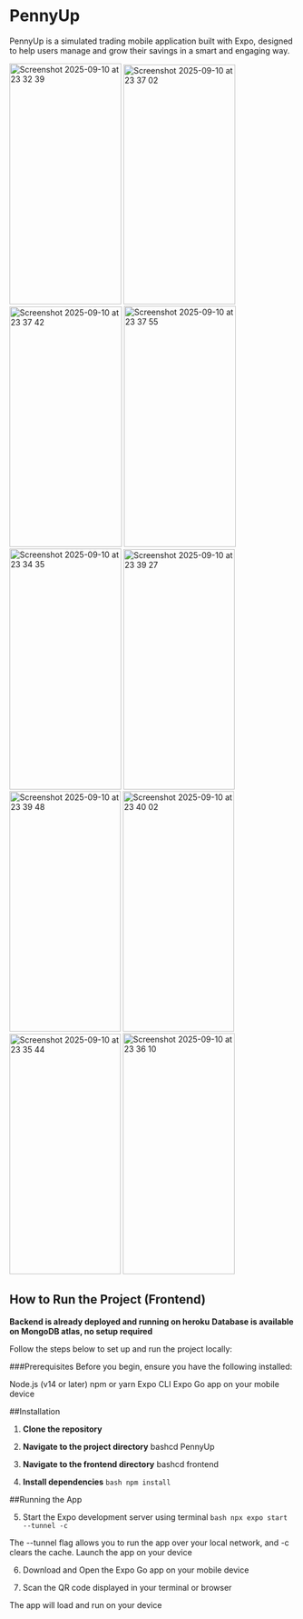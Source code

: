 
# PennyUp
PennyUp is a simulated trading mobile application built with Expo, designed to help users manage and grow their savings in a smart and engaging way.

<img width="197" height="424" alt="Screenshot 2025-09-10 at 23 32 39" src="https://github.com/user-attachments/assets/396677d4-c2d9-4920-ba9f-a07cf5041ffd" />
<img width="197" height="422" alt="Screenshot 2025-09-10 at 23 37 02" src="https://github.com/user-attachments/assets/e490b95c-be58-4153-91a3-34bcad58fb2c" />
<img width="198" height="423" alt="Screenshot 2025-09-10 at 23 37 42" src="https://github.com/user-attachments/assets/5fbe5479-fdb5-4034-af27-26de6611963f" />
<img width="197" height="424" alt="Screenshot 2025-09-10 at 23 37 55" src="https://github.com/user-attachments/assets/f89c5672-2da8-4574-add3-ffc6c15f841f" />
<img width="197" height="424" alt="Screenshot 2025-09-10 at 23 34 35" src="https://github.com/user-attachments/assets/9fdc48bd-eb03-4261-93ef-8f9a0dd88595" />
<img width="196" height="423" alt="Screenshot 2025-09-10 at 23 39 27" src="https://github.com/user-attachments/assets/1c9376f2-8198-42ef-8598-6ccbf8e7180c" />
<img width="196" height="423" alt="Screenshot 2025-09-10 at 23 39 48" src="https://github.com/user-attachments/assets/a87d16f9-647b-4afa-a6d1-6bb066a62463" />

<img width="196" height="423" alt="Screenshot 2025-09-10 at 23 40 02" src="https://github.com/user-attachments/assets/9f31fb1d-a1f7-4896-a56d-eaba9efe53e6" />
<img width="196" height="423" alt="Screenshot 2025-09-10 at 23 35 44" src="https://github.com/user-attachments/assets/d170f176-82bc-40d1-a24f-46d8b94c7665" />
<img width="197" height="424" alt="Screenshot 2025-09-10 at 23 36 10" src="https://github.com/user-attachments/assets/bf1c394c-1ae3-415a-baa0-547832088fcf" />




## How to Run the Project (Frontend)

**Backend is already deployed and running on heroku**
**Database is available on MongoDB atlas, no setup required**

Follow the steps below to set up and run the project locally:

###Prerequisites
Before you begin, ensure you have the following installed:

Node.js (v14 or later)
npm or yarn
Expo CLI
Expo Go app on your mobile device

##Installation

1. **Clone the repository**


2. **Navigate to the project directory**
bashcd PennyUp

3. **Navigate to the frontend directory**
bashcd frontend

4. **Install dependencies**
```bash npm install```

 ##Running the App

5. Start the Expo development server using terminal
```bash npx expo start --tunnel -c ```

The --tunnel flag allows you to run the app over your local network, and -c clears the cache.
Launch the app on your device

6. Download and Open the Expo Go app on your mobile device

7. Scan the QR code displayed in your terminal or browser

The app will load and run on your device
